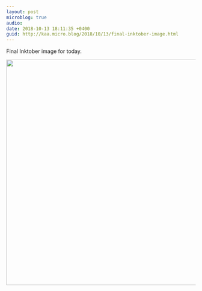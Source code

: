 ```yaml
---
layout: post
microblog: true
audio: 
date: 2018-10-13 18:11:35 +0400
guid: http://kaa.micro.blog/2018/10/13/final-inktober-image.html
---
```

Final Inktober image for today.

<img src="https://www.kaa.bz/uploads/2018/0329a5efbd.jpg" width="600" height="600" />
